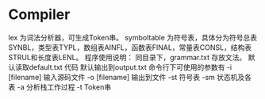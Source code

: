 # Compiler
lex 为词法分析器，可生成Token串。
symboltable 为符号表，具体分为符号总表SYNBL，类型表TYPL，数组表AINFL，函数表FINAL，常量表CONSL，结构表STRUL和长度表LENL。
程序使用说明：
同目录下，grammar.txt 存放文法。
默认读取default.txt 代码
默认输出到output.txt
命令行下可使用的参数有
-i [filename] 输入源码文件
-o [filename] 输出到文件
-st  符号表
-sm  状态机及各表
-a  分析栈工作过程
-t  Token串
